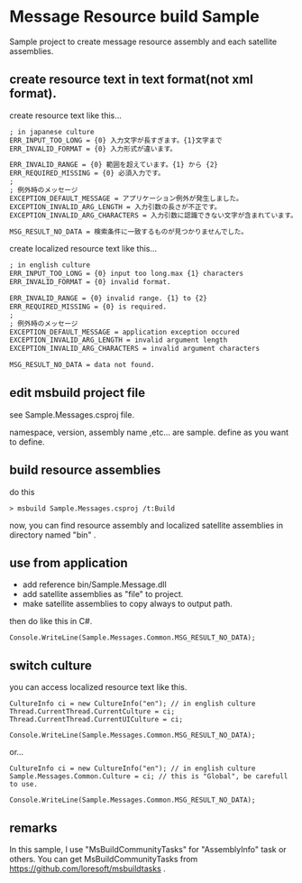 # Message Resource build Sample

Sample project to create message resource assembly and each satellite assemblies.


## create resource text in text format(not xml format).

create  resource text like this...

```Common.txt
; in japanese culture
ERR_INPUT_TOO_LONG = {0} 入力文字が長すぎます。{1}文字まで
ERR_INVALID_FORMAT = {0} 入力形式が違います。

ERR_INVALID_RANGE = {0} 範囲を超えています。{1} から {2}
ERR_REQUIRED_MISSING = {0} 必須入力です。
;
; 例外時のメッセージ
EXCEPTION_DEFAULT_MESSAGE = アプリケーション例外が発生しました。
EXCEPTION_INVALID_ARG_LENGTH = 入力引数の長さが不正です。
EXCEPTION_INVALID_ARG_CHARACTERS = 入力引数に認識できない文字が含まれています。

MSG_RESULT_NO_DATA = 検索条件に一致するものが見つかりませんでした。

```

create localized resource text like this...

```Common.en.txt
; in english culture
ERR_INPUT_TOO_LONG = {0} input too long.max {1} characters
ERR_INVALID_FORMAT = {0} invalid format.

ERR_INVALID_RANGE = {0} invalid range. {1} to {2}
ERR_REQUIRED_MISSING = {0} is required.
;
; 例外時のメッセージ
EXCEPTION_DEFAULT_MESSAGE = application exception occured
EXCEPTION_INVALID_ARG_LENGTH = invalid argument length
EXCEPTION_INVALID_ARG_CHARACTERS = invalid argument characters

MSG_RESULT_NO_DATA = data not found.
```

## edit msbuild project file

see Sample.Messages.csproj file.

namespace, version, assembly name ,etc... are sample. define as you want to define.

## build resource assemblies

do this

```
> msbuild Sample.Messages.csproj /t:Build
```

now, you can find resource assembly and localized satellite assemblies in directory named "bin" .


## use from application

* add reference bin/Sample.Message.dll
* add satellite assemblies as "file" to project.
* make satellite assemblies to copy always to output path.


then do like this in C#.

``` 
Console.WriteLine(Sample.Messages.Common.MSG_RESULT_NO_DATA);
```

## switch culture

you can access localized resource text like this.

``` 
CultureInfo ci = new CultureInfo("en"); // in english culture
Thread.CurrentThread.CurrentCulture = ci;
Thread.CurrentThread.CurrentUICulture = ci;

Console.WriteLine(Sample.Messages.Common.MSG_RESULT_NO_DATA);
```

or...

``` 
CultureInfo ci = new CultureInfo("en"); // in english culture
Sample.Messages.Common.Culture = ci; // this is "Global", be carefull to use.

Console.WriteLine(Sample.Messages.Common.MSG_RESULT_NO_DATA);
```

## remarks

In this sample, I use "MsBuildCommunityTasks" for "AssemblyInfo" task or others.
You can get  MsBuildCommunityTasks from https://github.com/loresoft/msbuildtasks .
